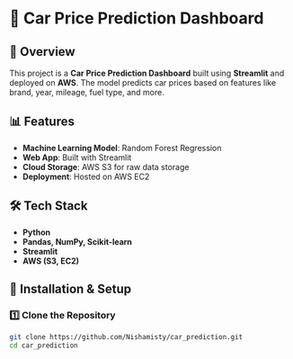 # 🚗 Car Price Prediction Dashboard  

## 📌 Overview  
This project is a **Car Price Prediction Dashboard** built using **Streamlit** and deployed on **AWS**. The model predicts car prices based on features like brand, year, mileage, fuel type, and more.  

## 📊 Features  
- **Machine Learning Model**: Random Forest Regression  
- **Web App**: Built with Streamlit  
- **Cloud Storage**: AWS S3 for raw data storage  
- **Deployment**: Hosted on AWS EC2  

## 🛠 Tech Stack  
- **Python**  
- **Pandas, NumPy, Scikit-learn**  
- **Streamlit**  
- **AWS (S3, EC2)**  

## 🚀 Installation & Setup  

### 1️⃣ Clone the Repository  
```bash
git clone https://github.com/Nishamisty/car_prediction.git
cd car_prediction
